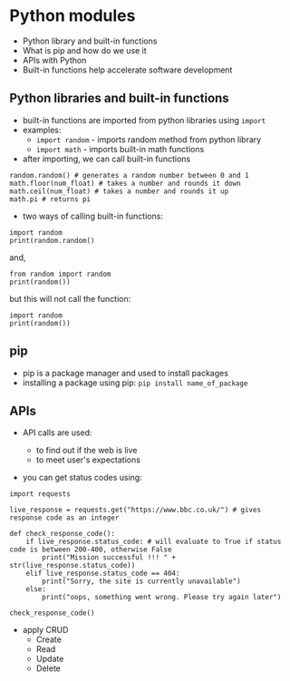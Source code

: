 # Python modules

- Python library and built-in functions
- What is pip and how do we use it
- APIs with Python
- Built-in functions help accelerate software development

## Python libraries and built-in functions
- built-in functions are imported from python libraries using ```import```
- examples:
    - ```import random``` - imports random method from python library 
    - ```import math``` - imports built-in math functions
- after importing, we can call built-in functions
```
random.random() # generates a random number between 0 and 1
math.floor(num_float) # takes a number and rounds it down
math.ceil(num_float) # takes a number and rounds it up
math.pi # returns pi
```
- two ways of calling built-in functions:
```
import random
print(random.random()
```
and,
```
from random import random
print(random())
```
but this will not call the function:
```
import random
print(random())
```
## pip
- pip is a package manager and used to install packages
- installing a package using pip: ```pip install name_of_package```

## APIs
- API calls are used:
    - to find out if the web is live
    - to meet user's expectations
    
- you can get status codes using:
```
import requests

live_response = requests.get("https://www.bbc.co.uk/") # gives response code as an integer

def check_response_code():
    if live_response.status_code: # will evaluate to True if status code is between 200-400, otherwise False
        print("Mission successful !!! " + str(live_response.status_code))
    elif live_response.status_code == 404:
        print("Sorry, the site is currently unavailable")
    else:
        print("oops, something went wrong. Please try again later")

check_response_code()
```
- apply CRUD
    - Create
    - Read
    - Update
    - Delete
